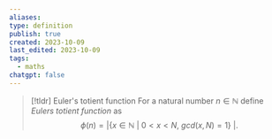 ```yaml
---
aliases: 
type: definition
publish: true
created: 2023-10-09
last_edited: 2023-10-09
tags:
  - maths
chatgpt: false
---
```

> [!tldr] Euler's totient function
> For a natural number $n \in \mathbb{N}$ define *Eulers totient function* as
> $$\phi(n) = \big \vert \left \{x \in \mathbb{N} \ \vert \ 0 < x < N, \ gcd(x,N) = 1 \right \} \   \big \vert.$$

